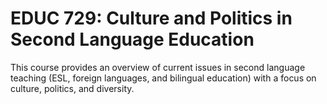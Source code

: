 # EDUC 729: Culture and Politics in Second Language Education

This course provides an overview of current issues in second language teaching (ESL, foreign languages, and bilingual education) with a focus on culture, politics, and diversity.